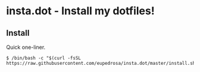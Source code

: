 insta.dot - Install my dotfiles!
================================

Install
-------

Quick one-liner.
```
$ /bin/bash -c "$(curl -fsSL https://raw.githubusercontent.com/eupedrosa/insta.dot/master/install.sh)"
```

